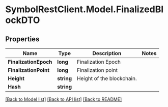 # SymbolRestClient.Model.FinalizedBlockDTO

## Properties

Name | Type | Description | Notes
------------ | ------------- | ------------- | -------------
**FinalizationEpoch** | **long** | Finalization Epoch | 
**FinalizationPoint** | **long** | Finalization point | 
**Height** | **string** | Height of the blockchain. | 
**Hash** | **string** |  | 

[[Back to Model list]](../README.md#documentation-for-models) [[Back to API list]](../README.md#documentation-for-api-endpoints) [[Back to README]](../README.md)


